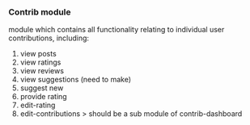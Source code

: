 ### Contrib module
module which contains all functionality relating to individual user contributions, including:
1. view posts
2. view ratings
3. view reviews
4. view suggestions (need to make)
5. suggest new
6. provide rating
7. edit-rating
8. edit-contributions > should be a sub module of contrib-dashboard
